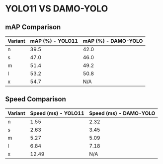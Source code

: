 ---
---

# YOLO11 VS DAMO-YOLO

## mAP Comparison

| Variant | mAP (%) - YOLO11 | mAP (%) - DAMO-YOLO |
| ------- | ---------------- | ------------------- |
| n       | 39.5             | 42.0                |
| s       | 47.0             | 46.0                |
| m       | 51.4             | 49.2                |
| l       | 53.2             | 50.8                |
| x       | 54.7             | N/A                 |

## Speed Comparison

| Variant | Speed (ms) - YOLO11 | Speed (ms) - DAMO-YOLO |
| ------- | ------------------- | ---------------------- |
| n       | 1.55                | 2.32                   |
| s       | 2.63                | 3.45                   |
| m       | 5.27                | 5.09                   |
| l       | 6.84                | 7.18                   |
| x       | 12.49               | N/A                    |
